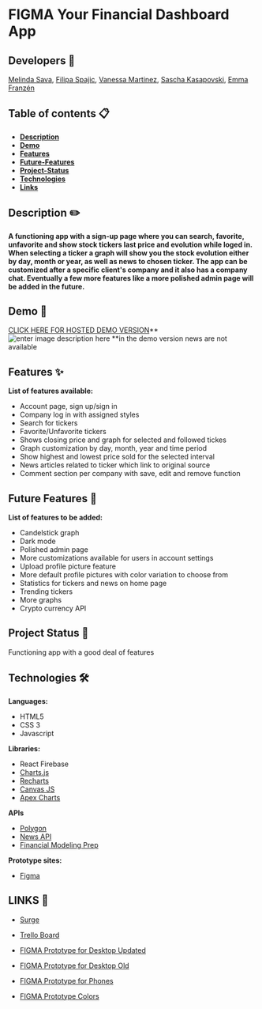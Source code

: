 # FIGMA Your Financial Dashboard App

<Logo here>

## Developers 👷

[Melinda Sava](https://github.com/mellyynda), [Filipa Spajic](https://github.com/cr4y0n), [Vanessa Martinez](https://github.com/Vaanessa), [Sascha Kasapovski](https://github.com/Apotheosiz), [Emma Franzén](https://github.com/EmmaFranzen)

## Table of contents 📋
* [**Description**](#Description-)  
* [**Demo**](#Demo-)
* [**Features**](#Features-)
* [**Future-Features**](#Future-Features-)
* [**Project-Status**](#Project-Status-)
* [**Technologies**](#Technologies-)
* [**Links**](#Links-)



## Description ✏️

<FINK logo here>

****A functioning app with a sign-up page where you can search, favorite, unfavorite and show stock tickers last price and evolution while loged in. When selecting a ticker a graph will show you the stock evolution either by day, month or year, as well as news to chosen ticker. The app can be customized after a specific client's company and it also has a company chat. Eventually a few more features like a more polished admin page will be added in the future.****


## Demo 📸
[CLICK HERE FOR HOSTED DEMO VERSION](http://finance_and_stocks_ladies.surge.sh/)**
![enter image description here](image.png)
**in the demo version news are not available



## Features ✨
**List of features available:**
* Account page, sign up/sign in
* Company log in with assigned styles
* Search for tickers
* Favorite/Unfavorite tickers
* Shows closing price and graph for selected and followed tickes
* Graph customization by day, month, year and time period 
* Show highest and lowest price sold for the selected interval
* News articles related to ticker which link to original source
* Comment section per company with save, edit and remove function

## Future Features 🔮
**List of features to be added:**
* Candelstick graph
* Dark mode
* Polished admin page
* More customizations available for users in account settings
* Upload profile picture feature
* More default profile pictures with color variation to choose from
* Statistics for tickers and news on home page
* Trending tickers
* More graphs
* Crypto currency API


## Project Status 📃
Functioning app with a good deal of features

## Technologies 🛠
**Languages:**
 - HTML5 
 - CSS 3
 - Javascript

**Libraries:**
- React Firebase
- [Charts.js](https://www.chartjs.org/)
- [Recharts](https://recharts.org/en-US/)
- [Canvas JS](https://canvasjs.com/javascript-candlestick-chart/)
- [Apex Charts](https://apexcharts.com/javascript-chart-demos/candlestick-charts/)

**APIs**
- [Polygon](https://polygon.io/)
- [News API](https://newsapi.org/docs/get-started)
- [Financial Modeling Prep](https://financialmodelingprep.com/developer/docs/)
    
**Prototype sites:**
-  [Figma](https://www.figma.com/)

## LINKS 🔗

- [Surge](http://finance_and_stocks_ladies.surge.sh/)

- [Trello Board](https://trello.com/b/My2vmXXG/tp2)

- [FIGMA Prototype for Desktop Updated](https://www.figma.com/file/AuE4RMzRrzPnJ5or4vCQ5S/Untitled?node-id=0%3A1)
- [FIGMA Prototype for Desktop Old](https://www.figma.com/file/OMpkcUXgKIBRCjtFRRtPEe/Untitled?node-id=0%3A1)
- [FIGMA Prototype for Phones](https://www.figma.com/file/aAqVMGOUdihnXUbeRR6olj/TP2-mobile-prototype?node-id=0%3A1)
- [FIGMA Prototype Colors](https://www.figma.com/file/TgqNneJZhTUzUbhQJk7Uof/Untitled?node-id=0%3A1)
